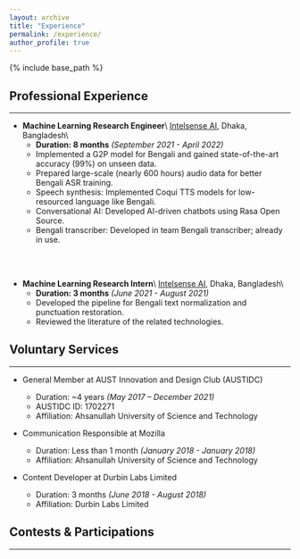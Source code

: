 ```yaml
---
layout: archive
title: "Experience"
permalink: /experience/
author_profile: true
---
```


{% include base_path %}

## Professional Experience

---

* **Machine Learning Research Engineer**\\
[Intelsense AI](https://intelsense.ai/ "https://intelsense.ai/"), Dhaka, Bangladesh\\
    * **Duration: 8 months** _(September 2021 - April 2022)_
    * Implemented a G2P model for Bengali and gained state-of-the-art accuracy (99%) on unseen data.
    * Prepared large-scale (nearly 600 hours) audio data for better Bengali ASR training.
    * Speech synthesis: Implemented Coqui TTS models for low-resourced language like Bengali.
    * Conversational AI: Developed AI-driven chatbots using Rasa Open Source.
    * Bengali transcriber: Developed in team Bengali transcriber; already in use.
<br/>
<br/>

* **Machine Learning Research Intern**\\
[Intelsense AI](https://intelsense.ai/ "https://intelsense.ai/"), Dhaka, Bangladesh\\
    * **Duration: 3 months** _(June 2021 - August 2021)_
    * Developed the pipeline for Bengali text normalization and punctuation restoration.
    * Reviewed the literature of the related technologies.



## Voluntary Services

---

* General Member at AUST Innovation and Design Club (AUSTIDC)
    * Duration: ~4 years _(May 2017 – December 2021)_
    * AUSTIDC ID: 1702271
    * Affiliation: Ahsanullah University of Science and Technology

* Communication Responsible at Mozilla
    * Duration: Less than 1 month _(January 2018 - January 2018)_
    * Affiliation: Ahsanullah University of Science and Technology

* Content Developer at Durbin Labs Limited
    * Duration: 3 months _(June 2018 - August 2018)_
    * Affiliation: Durbin Labs Limited

## Contests & Participations

---


<!-- {% for post in site.experience %}
  {% include archive-single.html %}
{% endfor %} -->

